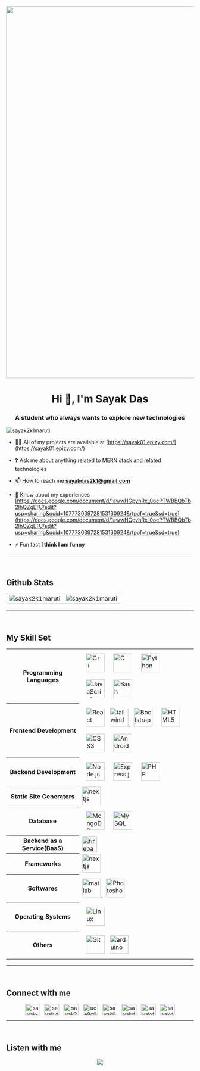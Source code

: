 <div align="center">
<img src="https://rishavanand.github.io/static/images/greetings.gif" align="center" style="height: 25vh" />
</div>  

<h1 align="center">Hi 👋, I'm Sayak Das</h1>
<h3 align="center">A student who always wants to explore new technologies</h3>

<p align="left"> <img src="https://komarev.com/ghpvc/?username=sayak2k1maruti&label=Profile%20views&color=0e75b6&style=flat" alt="sayak2k1maruti" /> </p>

- 👨‍💻 All of my projects are available at [https://sayak01.epizy.com/](https://sayak01.epizy.com/)

- ❓ Ask me about anything related to MERN stack and related technologies

- 📫 How to reach me **sayakdas2k1@gmail.com**

- 📄 Know about my experiences [https://docs.google.com/document/d/1awwHGpyhRx_0ocPTWBBQbTb2IhQZgLTU/edit?usp=sharing&ouid=107773039728153160924&rtpof=true&sd=true](https://docs.google.com/document/d/1awwHGpyhRx_0ocPTWBBQbTb2IhQZgLTU/edit?usp=sharing&ouid=107773039728153160924&rtpof=true&sd=true)

- ⚡ Fun fact **I think I am funny**

<hr/>
<br/>

<h2 align='left'>Github Stats</h2>
<table>
    <tr>
        <td>
            <img align="center" src="https://github-readme-stats.vercel.app/api?username=sayak2k1maruti&show_icons=true&locale=en" alt="sayak2k1maruti" />
        </td>
        <td>
            <img align="center" src="https://github-readme-streak-stats.herokuapp.com/?user=sayak2k1maruti&theme=default" alt="sayak2k1maruti" />
        </td>
    </tr>
</table>
<hr/>
<br/>



<h2 align="left"> My Skill Set</h2>  
<div align="center">
<table width="100%" >
    <tr>
        <th>Programming Languages</th>
        <td>
            <img style="margin: 10px" src="https://profilinator.rishav.dev/skills-assets/cplusplus-original.svg" alt="C++" height="50" />  
            <img style="margin: 10px" src="https://profilinator.rishav.dev/skills-assets/c-original.svg" alt="C" height="50" />  
            <img style="margin: 10px" src="https://profilinator.rishav.dev/skills-assets/python-original.svg" alt="Python" height="50" />  
            <img style="margin: 10px" src="https://profilinator.rishav.dev/skills-assets/javascript-original.svg" alt="JavaScript" height="50" />  
            <img style="margin: 10px" src="https://profilinator.rishav.dev/skills-assets/gnu_bash-icon.svg" alt="Bash" height="50" />  
</div>
        </td>
    </tr>
    <tr>
        <th>Frontend Development</th>
        <td>
            <img style="margin: 10px" src="https://profilinator.rishav.dev/skills-assets/react-original-wordmark.svg" alt="React" height="50" />  
            <a href="https://tailwindcss.com/" target="_blank" rel="noreferrer"> <img src="https://www.vectorlogo.zone/logos/tailwindcss/tailwindcss-icon.svg" alt="tailwind" height="50"/> </a>
            <img style="margin: 10px" src="https://profilinator.rishav.dev/skills-assets/bootstrap-plain.svg" alt="Bootstrap" height="50" />  
            <img style="margin: 10px" src="https://profilinator.rishav.dev/skills-assets/html5-original-wordmark.svg" alt="HTML5" height="50" />  
            <img style="margin: 10px" src="https://profilinator.rishav.dev/skills-assets/css3-original-wordmark.svg" alt="CSS3" height="50" />  
            <img style="margin: 10px" src="https://profilinator.rishav.dev/skills-assets/android-original-wordmark.svg" alt="Android" height="50" />  
        </td>
    </tr>
    <tr>
        <th>Backend Development</th>
        <td>
            <img style="margin: 10px" src="https://profilinator.rishav.dev/skills-assets/nodejs-original-wordmark.svg" alt="Node.js" height="50" />  
            <img style="margin: 10px" src="https://profilinator.rishav.dev/skills-assets/express-original-wordmark.svg" alt="Express.js" height="50" />  
            <img style="margin: 10px" src="https://profilinator.rishav.dev/skills-assets/php-original.svg" alt="PHP" height="50" />  
        </td>
    </tr>
    <tr>
        <th>Static Site Generators</th>
        <td>
                    <a href="https://nextjs.org/" target="_blank" rel="noreferrer"> <img src="https://cdn.worldvectorlogo.com/logos/nextjs-2.svg" alt="nextjs" width="50"/> </a> 
        </td>
    </tr>
    <tr>
        <th>Database</th>
        <td>
            <img style="margin: 10px" src="https://profilinator.rishav.dev/skills-assets/mongodb-original-wordmark.svg" alt="MongoDB" height="50" />  
            <img style="margin: 10px" src="https://profilinator.rishav.dev/skills-assets/mysql-original-wordmark.svg" alt="MySQL" height="50" />  
        </td>
    </tr>
    <tr>
        <th>Backend as a Service(BaaS)</th>
        <td>
             <a href="https://firebase.google.com/" target="_blank" rel="noreferrer"> <img src="https://www.vectorlogo.zone/logos/firebase/firebase-icon.svg" alt="firebase" width="40" height="40"/> </a>
        </td>
    </tr>
    </td>
    </tr>
    <tr>
        <th>Frameworks</th>
        <td>
                                <a href="https://nextjs.org/" target="_blank" rel="noreferrer"> <img src="https://cdn.worldvectorlogo.com/logos/nextjs-2.svg" alt="nextjs" width="50"/> </a>
        </td>
    </tr>
    <tr>
        <th>Softwares</th>
        <td>
            <a href="https://www.mathworks.com/" target="_blank" rel="noreferrer"> <img src="https://upload.wikimedia.org/wikipedia/commons/2/21/Matlab_Logo.png" alt="matlab" height="50"/> </a> 
            <img style="margin: 10px" src="https://profilinator.rishav.dev/skills-assets/photoshop-plain.svg" alt="Photoshop" height="50" /> 
        </td>
    </tr>
    <tr>
        <th>Operating Systems</th>
        <td>
            <img style="margin: 10px" src="https://profilinator.rishav.dev/skills-assets/linux-original.svg" alt="Linux" height="50" />  
        </td>
    </tr>
    <tr>
        <th>Others</th>
        <td>
            <img style="margin: 10px" src="https://profilinator.rishav.dev/skills-assets/git-scm-icon.svg" alt="Git" height="50" />  
            <a href="https://www.arduino.cc/" target="_blank" rel="noreferrer"> <img src="https://cdn.worldvectorlogo.com/logos/arduino-1.svg" alt="arduino" height="50"/> </a>
        </td>
    </tr>
</table>
</div>


<hr/>
<br/>

<h2 align="left">Connect with me</h2>
<p align="center">
<a href="https://linkedin.com/in/sayak-das-2479901a3" target="blank"><img align="center" src="https://raw.githubusercontent.com/rahuldkjain/github-profile-readme-generator/master/src/images/icons/Social/linked-in-alt.svg" alt="sayak-das-2479901a3" height="30" width="40" /></a>
&nbsp;
<a href="https://fb.com/sayak.das.3110567" target="blank"><img align="center" src="https://raw.githubusercontent.com/rahuldkjain/github-profile-readme-generator/master/src/images/icons/Social/facebook.svg" alt="sayak.das.3110567" height="30" width="40" /></a>
&nbsp;
<a href="https://instagram.com/sayak2k1" target="blank"><img align="center" src="https://raw.githubusercontent.com/rahuldkjain/github-profile-readme-generator/master/src/images/icons/Social/instagram.svg" alt="sayak2k1" height="30" width="40" /></a>
&nbsp;
<a href="https://www.youtube.com/c/uce8c0k_z-se4o-94spvbnmg" target="blank"><img align="center" src="https://raw.githubusercontent.com/rahuldkjain/github-profile-readme-generator/master/src/images/icons/Social/youtube.svg" alt="uce8c0k_z-se4o-94spvbnmg" height="30" width="40" /></a>
&nbsp;
<a href="https://www.codechef.com/users/sayak01" target="blank"><img align="center" src="https://cdn.jsdelivr.net/npm/simple-icons@3.1.0/icons/codechef.svg" alt="sayak01" height="30" width="40" /></a>
&nbsp;
<a href="https://www.hackerrank.com/sayakdas2k1" target="blank"><img align="center" src="https://raw.githubusercontent.com/rahuldkjain/github-profile-readme-generator/master/src/images/icons/Social/hackerrank.svg" alt="sayakdas2k1" height="30" width="40" /></a>
&nbsp;
<a href="https://www.leetcode.com/sayakdas2k1" target="blank"><img align="center" src="https://raw.githubusercontent.com/rahuldkjain/github-profile-readme-generator/master/src/images/icons/Social/leet-code.svg" alt="sayakdas2k1" height="30" width="40" /></a>
&nbsp;
<a href="https://auth.geeksforgeeks.org/user/sayakdas2k1/profile" target="blank"><img align="center" src="https://raw.githubusercontent.com/rahuldkjain/github-profile-readme-generator/master/src/images/icons/Social/geeks-for-geeks.svg" alt="sayakdas2k1/profile" height="30" width="40" /></a>
</p>
<hr/>
<br/>  


<h2>Listen with me</h2>

<div align="center"><img src="https://spotify-github-profile.vercel.app/api/view?uid=l05vsj3luu1vjoh7hm5j16fun&cover_image=true&theme=default" /></div>  